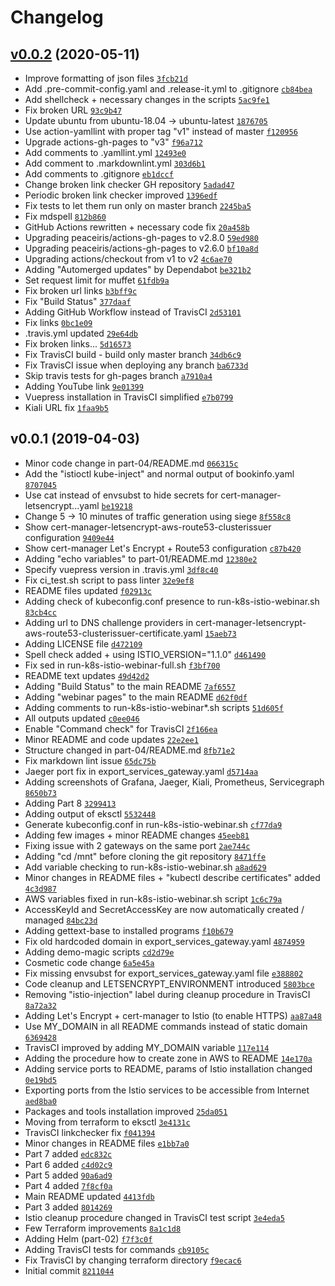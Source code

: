 # Changelog

## [v0.0.2](https://github.com/ruzickap/k8s-istio-webinar/compare/v0.0.1...v0.0.2) (2020-05-11)

- Improve formatting of json files [`3fcb21d`](https://github.com/ruzickap/k8s-istio-webinar/commit/3fcb21d2e1aa4aa0a562d96bdc7a135c6f59988e)
- Add .pre-commit-config.yaml and .release-it.yml to .gitignore [`cb84bea`](https://github.com/ruzickap/k8s-istio-webinar/commit/cb84beacd363a3a058986f0a31e8b4026a35f867)
- Add shellcheck + necessary changes in the scripts [`5ac9fe1`](https://github.com/ruzickap/k8s-istio-webinar/commit/5ac9fe18ecf64837db90b61f3049e0fc62479e66)
- Fix broken URL [`93c9b47`](https://github.com/ruzickap/k8s-istio-webinar/commit/93c9b47b23f83ee7131aff4514f99507cb309785)
- Update ubuntu from ubuntu-18.04 -&gt; ubuntu-latest [`1876705`](https://github.com/ruzickap/k8s-istio-webinar/commit/18767058571b314d21caa3740112f9d4b82361e4)
- Use action-yamllint with proper tag "v1" instead of master [`f120956`](https://github.com/ruzickap/k8s-istio-webinar/commit/f12095665e42db53fa8e69179eb2868a2781c0d1)
- Upgrade actions-gh-pages to "v3" [`f96a712`](https://github.com/ruzickap/k8s-istio-webinar/commit/f96a7122a76d0d4e615f58678cf6da19d324b16d)
- Add comments to .yamllint.yml [`12493e0`](https://github.com/ruzickap/k8s-istio-webinar/commit/12493e043242c0b39e6a9b65b22027ed2f2baa34)
- Add comment to .markdownlint.yml [`303d6b1`](https://github.com/ruzickap/k8s-istio-webinar/commit/303d6b117013b22e20422699d1cea182432fa80a)
- Add comments to .gitignore [`eb1dccf`](https://github.com/ruzickap/k8s-istio-webinar/commit/eb1dccf8c905e7c9cc8f42ab75b1e7dff8c096db)
- Change broken link checker GH repository [`5adad47`](https://github.com/ruzickap/k8s-istio-webinar/commit/5adad4797f93adf0fff6dc5bff000abf13173f40)
- Periodic broken link checker improved [`1396edf`](https://github.com/ruzickap/k8s-istio-webinar/commit/1396edf47e8fe1857e66ba0f7e33e095cfaf5210)
- Fix tests to let them run only on master branch [`2245ba5`](https://github.com/ruzickap/k8s-istio-webinar/commit/2245ba589650fd526d5c7dbcd25e98c48624a5c1)
- Fix mdspell [`812b860`](https://github.com/ruzickap/k8s-istio-webinar/commit/812b8608ba35d70bc6aabcafcacf397c8a67751e)
- GitHub Actions rewritten + necessary code fix [`20a458b`](https://github.com/ruzickap/k8s-istio-webinar/commit/20a458bffc6d818424ad4da36ba74bb12711acb6)
- Upgrading peaceiris/actions-gh-pages to v2.8.0 [`59ed980`](https://github.com/ruzickap/k8s-istio-webinar/commit/59ed98064f3ca0bf73e2ab00e93caa8697e3d56b)
- Upgrading peaceiris/actions-gh-pages to v2.6.0 [`bf10a8d`](https://github.com/ruzickap/k8s-istio-webinar/commit/bf10a8dc3c1c70da04f369b464d0bd29cdb34f55)
- Upgrading actions/checkout from v1 to v2 [`4c6ae70`](https://github.com/ruzickap/k8s-istio-webinar/commit/4c6ae70d1c57e56549423ade5cf7224c06831cbc)
- Adding "Automerged updates" by Dependabot [`be321b2`](https://github.com/ruzickap/k8s-istio-webinar/commit/be321b2f0a956c548788f568a2326d9bfad2c619)
- Set request limit for muffet [`61fdb9a`](https://github.com/ruzickap/k8s-istio-webinar/commit/61fdb9ac81a49f60c60557b97999214da2f51483)
- Fix broken url links [`b3bff9c`](https://github.com/ruzickap/k8s-istio-webinar/commit/b3bff9c90196576b18d6721b26b64c6aa2d6ec5a)
- Fix "Build Status" [`377daaf`](https://github.com/ruzickap/k8s-istio-webinar/commit/377daaf1078ac3a3b1b2c2be04438617a10977b3)
- Adding GitHub Workflow instead of TravisCI [`2d53101`](https://github.com/ruzickap/k8s-istio-webinar/commit/2d531018e47959debc4363f9c60073620069dc46)
- Fix links [`0bc1e09`](https://github.com/ruzickap/k8s-istio-webinar/commit/0bc1e09eb0dc2d49119dc5f030c3b7601d9e0988)
- .travis.yml updated [`29e64db`](https://github.com/ruzickap/k8s-istio-webinar/commit/29e64dbe8737237e8887725defe0f4f9328744b4)
- Fix broken links... [`5d16573`](https://github.com/ruzickap/k8s-istio-webinar/commit/5d165734a3987bb7be3153db4b6e321f01331a4a)
- Fix TravisCI build - build only master branch [`34db6c9`](https://github.com/ruzickap/k8s-istio-webinar/commit/34db6c90b42e0706fba4d7cdfc338aef0e5fc48c)
- Fix TravisCI issue when deploying any branch [`ba6733d`](https://github.com/ruzickap/k8s-istio-webinar/commit/ba6733dc00d0b79baf9a21219371c3dad578ffef)
- Skip travis tests for gh-pages branch [`a7910a4`](https://github.com/ruzickap/k8s-istio-webinar/commit/a7910a4a64e9e3596876dd5aaa148eda108b1ab6)
- Adding YouTube link [`9e01399`](https://github.com/ruzickap/k8s-istio-webinar/commit/9e01399c328b199e6c5298cffa475930d6f4d3a2)
- Vuepress installation in TravisCI simplified [`e7b0799`](https://github.com/ruzickap/k8s-istio-webinar/commit/e7b0799ff0da31b97def1bad3673e837c4c262b0)
- Kiali URL fix [`1faa9b5`](https://github.com/ruzickap/k8s-istio-webinar/commit/1faa9b524f57c00d21422f043977f2cab181f752)

## v0.0.1 (2019-04-03)

- Minor code change in part-04/README.md [`066315c`](https://github.com/ruzickap/k8s-istio-webinar/commit/066315cca6792f063917b56a32fc04b6056ca793)
- Add the "istioctl kube-inject" and normal output of bookinfo.yaml [`8707045`](https://github.com/ruzickap/k8s-istio-webinar/commit/8707045cbddc74dbd082aa5a63c2fb6cd8dcd061)
- Use cat instead of envsubst to hide secrets for cert-manager-letsencrypt...yaml [`be19218`](https://github.com/ruzickap/k8s-istio-webinar/commit/be19218aa9b604a263107e7e9df650b2d84e6869)
- Change 5 -&gt; 10 minutes of traffic generation using siege [`8f558c8`](https://github.com/ruzickap/k8s-istio-webinar/commit/8f558c8f0011ebcf41f722a8d863919b935ad4ac)
- Show cert-manager-letsencrypt-aws-route53-clusterissuer configuration [`9409e44`](https://github.com/ruzickap/k8s-istio-webinar/commit/9409e44f228c2a9f46f07e259c57057f28fea0e5)
- Show cert-manager Let's Encrypt + Route53 configuration [`c87b420`](https://github.com/ruzickap/k8s-istio-webinar/commit/c87b4209d0fcafc7cde44d456499648c69e4250a)
- Adding "echo variables" to part-01/README.md [`12380e2`](https://github.com/ruzickap/k8s-istio-webinar/commit/12380e298e45b1550467232848af5a8845b94677)
- Specify vuepress version in .travis.yml [`3df8c40`](https://github.com/ruzickap/k8s-istio-webinar/commit/3df8c40a8fd2d150a5a03faf3dbd0d862704a3f5)
- Fix ci_test.sh script to pass linter [`32e9ef8`](https://github.com/ruzickap/k8s-istio-webinar/commit/32e9ef8ce545a9abe537a8eec51b360cce28dd33)
- README files updated [`f02913c`](https://github.com/ruzickap/k8s-istio-webinar/commit/f02913c622d624b9ab5f158c14dfd40eb8e55d84)
- Adding check of kubeconfig.conf presence to run-k8s-istio-webinar.sh [`83cb4cc`](https://github.com/ruzickap/k8s-istio-webinar/commit/83cb4cc33df7008ea23fe344b2d2889544d352db)
- Adding url to DNS challenge providers in cert-manager-letsencrypt-aws-route53-clusterissuer-certificate.yaml [`15aeb73`](https://github.com/ruzickap/k8s-istio-webinar/commit/15aeb730c10ba957da8795422cda68b3d0fb5128)
- Adding LICENSE file [`d472109`](https://github.com/ruzickap/k8s-istio-webinar/commit/d4721099e087ee3e445230a0c4afb97367c6ace6)
- Spell check added + using ISTIO_VERSION="1.1.0" [`d461490`](https://github.com/ruzickap/k8s-istio-webinar/commit/d4614900ffc573740c87ad8f8f7d5114b01093ac)
- Fix sed in run-k8s-istio-webinar-full.sh [`f3bf700`](https://github.com/ruzickap/k8s-istio-webinar/commit/f3bf700c4c4b56ad356adbc5a7f8f6478e7314c1)
- README text updates [`49d42d2`](https://github.com/ruzickap/k8s-istio-webinar/commit/49d42d2f37eb4e191e1e267385a89786a764ac82)
- Adding "Build Status" to the main README [`7af6557`](https://github.com/ruzickap/k8s-istio-webinar/commit/7af6557d6119ebb659f07c6d8008ca53ce6852b2)
- Adding "webinar pages" to the main README [`d62f0df`](https://github.com/ruzickap/k8s-istio-webinar/commit/d62f0df12af7f7f3949a4889920d01c6eb8ebc6c)
- Adding comments to run-k8s-istio-webinar*.sh scripts [`51d605f`](https://github.com/ruzickap/k8s-istio-webinar/commit/51d605f253481a0aef81a2e30a409b75e0f05dad)
- All outputs updated [`c0ee046`](https://github.com/ruzickap/k8s-istio-webinar/commit/c0ee046b9453fa44a8ed8e2172ce79a79210364d)
- Enable "Command check" for TravisCI [`2f166ea`](https://github.com/ruzickap/k8s-istio-webinar/commit/2f166eadc75fca8506579b654a5e452744591774)
- Minor README and code updates [`22e2ee1`](https://github.com/ruzickap/k8s-istio-webinar/commit/22e2ee12a28ac2394194176f3303312a77198c51)
- Structure changed in part-04/README.md [`8fb71e2`](https://github.com/ruzickap/k8s-istio-webinar/commit/8fb71e22dadc6d22fa524bfdee6481a10332b910)
- Fix markdown lint issue [`65dc75b`](https://github.com/ruzickap/k8s-istio-webinar/commit/65dc75b5a68acb524a796981fd637f680e61fbde)
- Jaeger port fix in export_services_gateway.yaml [`d5714aa`](https://github.com/ruzickap/k8s-istio-webinar/commit/d5714aa0a2676639935a2476c058b3899eb0b6b4)
- Adding screenshots of Grafana, Jaeger, Kiali, Prometheus, Servicegraph [`8650b73`](https://github.com/ruzickap/k8s-istio-webinar/commit/8650b7356d3c9dbcc5aa8844d89f05257e80ae64)
- Adding Part 8 [`3299413`](https://github.com/ruzickap/k8s-istio-webinar/commit/32994130ded1682fe63a9ec442691191c597b17d)
- Adding output of eksctl [`5532448`](https://github.com/ruzickap/k8s-istio-webinar/commit/5532448a181342180e24f730d647213769cfea03)
- Generate kubeconfig.conf in run-k8s-istio-webinar.sh [`cf77da9`](https://github.com/ruzickap/k8s-istio-webinar/commit/cf77da9232b0393a95c496eccde54d35c735402f)
- Adding few images + minor README changes [`45eeb81`](https://github.com/ruzickap/k8s-istio-webinar/commit/45eeb818e7c978374a3d25a2b04083a361f440a4)
- Fixing issue with 2 gateways on the same port [`2ae744c`](https://github.com/ruzickap/k8s-istio-webinar/commit/2ae744ce1e08e0ef9a4e3e76f0ae2746e9ceab42)
- Adding "cd /mnt" before cloning the git repository [`8471ffe`](https://github.com/ruzickap/k8s-istio-webinar/commit/8471ffe1f55619bb8e01795fe41d5e5d62f384c0)
- Add variable checking to run-k8s-istio-webinar.sh [`a8ad629`](https://github.com/ruzickap/k8s-istio-webinar/commit/a8ad6296e29700c15d08dfeae253403817337a02)
- Minor changes in README files + "kubectl describe certificates" added [`4c3d987`](https://github.com/ruzickap/k8s-istio-webinar/commit/4c3d987e53c26813fd2c1cafbc5967e0a5d368cc)
- AWS variables fixed in run-k8s-istio-webinar.sh script [`1c6c79a`](https://github.com/ruzickap/k8s-istio-webinar/commit/1c6c79abfce6cd52573ffcc83256b57e07a57430)
- AccessKeyId and SecretAccessKey are now automatically created / managed [`84bc23d`](https://github.com/ruzickap/k8s-istio-webinar/commit/84bc23de5509dc63f8d472aa6c9dccbd42037b9f)
- Adding gettext-base to installed programs [`f10b679`](https://github.com/ruzickap/k8s-istio-webinar/commit/f10b679ed098642d76301eefe906073f1a5156b0)
- Fix old hardcoded domain in export_services_gateway.yaml [`4874959`](https://github.com/ruzickap/k8s-istio-webinar/commit/48749590df809c6a5a36683a2202ea6fdbe74007)
- Adding demo-magic scripts [`cd2d79e`](https://github.com/ruzickap/k8s-istio-webinar/commit/cd2d79e32be04ac3ea7c2db902c087cfdd084e5d)
- Cosmetic code change [`6a5e45a`](https://github.com/ruzickap/k8s-istio-webinar/commit/6a5e45aa225e2ffbabb2a83d21bbc5e3da08843a)
- Fix missing envsubst for export_services_gateway.yaml file [`e388802`](https://github.com/ruzickap/k8s-istio-webinar/commit/e38880200044bf25595507cf2c8499b34e72e8eb)
- Code cleanup and LETSENCRYPT_ENVIRONMENT introduced [`5803bce`](https://github.com/ruzickap/k8s-istio-webinar/commit/5803bce60ef176a59fd96da67081231a68b840e4)
- Removing "istio-injection" label during cleanup procedure in TravisCI [`8a72a32`](https://github.com/ruzickap/k8s-istio-webinar/commit/8a72a3262d34c868d10380f27df2e2e286e47ff0)
- Adding Let's Encrypt + cert-manager to Istio (to enable HTTPS) [`aa87a48`](https://github.com/ruzickap/k8s-istio-webinar/commit/aa87a489fc9af1dc695fb8eaf117d4e43ff0eb89)
- Use MY_DOMAIN in all README commands instead of static domain [`6369428`](https://github.com/ruzickap/k8s-istio-webinar/commit/6369428f5fc9bb64cc6de379e1a398718849fa99)
- TravisCI improved by adding MY_DOMAIN variable [`117e114`](https://github.com/ruzickap/k8s-istio-webinar/commit/117e1146e3a44f259a1502d326f5d32108544215)
- Adding the procedure how to create zone in AWS to README [`14e170a`](https://github.com/ruzickap/k8s-istio-webinar/commit/14e170a299f10063735e6d6e10a3b24a2e6fc586)
- Adding service ports to README, params of Istio installation changed [`0e19bd5`](https://github.com/ruzickap/k8s-istio-webinar/commit/0e19bd53de89dd700ca17936df16f9a4bc0aabed)
- Exporting ports from the Istio services to be accessible from Internet [`aed8ba0`](https://github.com/ruzickap/k8s-istio-webinar/commit/aed8ba02187c828ef2a81190c93bdd858e919888)
- Packages and tools installation improved [`25da051`](https://github.com/ruzickap/k8s-istio-webinar/commit/25da051cc8387762bd5599da85502d4efddbd2da)
- Moving from terraform to eksctl [`3e4131c`](https://github.com/ruzickap/k8s-istio-webinar/commit/3e4131ccf3d23739a12b5d57c356b756ab16d25e)
- TravisCI linkchecker fix [`f041394`](https://github.com/ruzickap/k8s-istio-webinar/commit/f04139457c40a9b6c825562e28de0d759c472788)
- Minor changes in README files [`e1bb7a0`](https://github.com/ruzickap/k8s-istio-webinar/commit/e1bb7a09f3d61ef5ac566843c4225e6fe2061c5f)
- Part 7 added [`edc832c`](https://github.com/ruzickap/k8s-istio-webinar/commit/edc832c49dfe9cc66d377187d02c6b275b6e7e05)
- Part 6 added [`c4d02c9`](https://github.com/ruzickap/k8s-istio-webinar/commit/c4d02c986704a651738aeb67770798cb2f67ed00)
- Part 5 added [`90a6ad9`](https://github.com/ruzickap/k8s-istio-webinar/commit/90a6ad9306f6b6503f9a582f58372223d90642ac)
- Part 4 added [`7f8cf0a`](https://github.com/ruzickap/k8s-istio-webinar/commit/7f8cf0a9c01b8e7c80da3b29cd17ac77b0aacfd0)
- Main README updated [`4413fdb`](https://github.com/ruzickap/k8s-istio-webinar/commit/4413fdbdcb3e797a62ae58a2875919d042bea1e6)
- Part 3 added [`8014269`](https://github.com/ruzickap/k8s-istio-webinar/commit/8014269035eb19708ac95977f0632d6da2f951cb)
- Istio cleanup procedure changed in TravisCI test script [`3e4eda5`](https://github.com/ruzickap/k8s-istio-webinar/commit/3e4eda5ce7bf312162e2f8502116742a839fa0ad)
- Few Terraform improvements [`8a1c1d8`](https://github.com/ruzickap/k8s-istio-webinar/commit/8a1c1d8196471086bafa8f1bb4e4bb5e6c95c556)
- Adding Helm (part-02) [`f7f3c0f`](https://github.com/ruzickap/k8s-istio-webinar/commit/f7f3c0fb56b03401e41719669e65f1a1e9a602e4)
- Adding TravisCI tests for commands [`cb9105c`](https://github.com/ruzickap/k8s-istio-webinar/commit/cb9105cf26cbfa0a80d2179ab12dbae55ba07589)
- Fix TravisCI by changing terraform directory [`f9ecac6`](https://github.com/ruzickap/k8s-istio-webinar/commit/f9ecac63056a4a5262d9a41cc8e8fb08fb9c2899)
- Initial commit [`8211044`](https://github.com/ruzickap/k8s-istio-webinar/commit/8211044387f221a14dc2ebd1c8b8de68ec9426ec)
